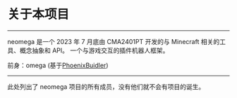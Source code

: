 <script setup>
import { VPTeamMembers } from 'vitepress/theme'
import members from "./.vitepress/data/members"
</script>

# 关于本项目

---

neomega 是一个 2023 年 7 月底由 CMA2401PT 开发的与 Minecraft 相关的工具、概念抽象和 API。 一个与游戏交互的插件机器人框架。

前身：omega (基于[PhoenixBuidler](https://github.com/LNSSPsd/PhoenixBuilder))

---

此处列出了 neomega 项目的所有成员，没有他们就不会有项目的诞生。

<VPTeamMembers size="small" :members="members" />
